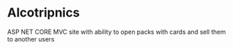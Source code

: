 # Alcotripnics
ASP NET CORE MVC site with ability to open packs with cards and sell them to another users
